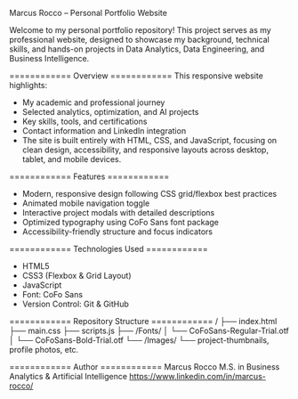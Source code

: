 Marcus Rocco – Personal Portfolio Website

Welcome to my personal portfolio repository!
This project serves as my professional website, designed to showcase my background, technical skills, and hands-on projects in Data Analytics, Data Engineering, and Business Intelligence.

============ Overview ============
This responsive website highlights:
- My academic and professional journey
- Selected analytics, optimization, and AI projects
- Key skills, tools, and certifications
- Contact information and LinkedIn integration
- The site is built entirely with HTML, CSS, and JavaScript, focusing on clean design, accessibility, and responsive layouts across desktop, tablet, and mobile devices.

============ Features ============
- Modern, responsive design following CSS grid/flexbox best practices
- Animated mobile navigation toggle
- Interactive project modals with detailed descriptions
- Optimized typography using CoFo Sans font package
- Accessibility-friendly structure and focus indicators

============ Technologies Used ============
- HTML5
- CSS3 (Flexbox & Grid Layout)
- JavaScript
- Font: CoFo Sans
- Version Control: Git & GitHub

============ Repository Structure ============
/
├── index.html
├── main.css
├── scripts.js
├── /Fonts/
│   └── CoFoSans-Regular-Trial.otf
│   └── CoFoSans-Bold-Trial.otf
└── /Images/
    └── project-thumbnails, profile photos, etc.

============ Author ============
Marcus Rocco
M.S. in Business Analytics & Artificial Intelligence
https://www.linkedin.com/in/marcus-rocco/
